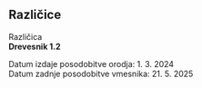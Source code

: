 ## Različice

Različica<br>
**Drevesnik 1.2**

Datum izdaje posodobitve orodja: 1. 3. 2024<br>
Datum zadnje posodobitve vmesnika: 21. 5. 2025
